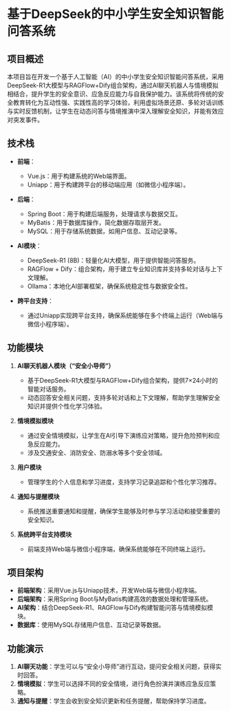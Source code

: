# 基于DeepSeek的中小学生安全知识智能问答系统

## 项目概述

本项目旨在开发一个基于人工智能（AI）的中小学生安全知识智能问答系统，采用DeepSeek-R1大模型与RAGFlow+Dify组合架构，通过AI聊天机器人与情境模拟相结合，提升学生的安全意识、应急反应能力与自我保护能力。该系统将传统的安全教育转化为互动性强、实践性高的学习体验，利用虚拟场景还原、多轮对话训练与实时反馈机制，让学生在动态问答与情境推演中深入理解安全知识，并能有效应对突发事件。

## 技术栈

- **前端**：
  - Vue.js：用于构建系统的Web端界面。
  - Uniapp：用于构建跨平台的移动端应用（如微信小程序端）。
  
- **后端**：
  - Spring Boot：用于构建后端服务，处理请求与数据交互。
  - MyBatis：用于数据库操作，简化数据存取层开发。
  - MySQL：用于存储系统数据，如用户信息、互动记录等。

- **AI模块**：
  - DeepSeek-R1 (8B)：轻量化AI大模型，用于提供智能问答服务。
  - RAGFlow + Dify：组合架构，用于建立专业知识库并支持多轮对话与上下文理解。
  - Ollama：本地化AI部署框架，确保系统稳定性与数据安全性。

- **跨平台支持**：
  - 通过Uniapp实现跨平台支持，确保系统能够在多个终端上运行（Web端与微信小程序端）。

## 功能模块

1. **AI聊天机器人模块（“安全小导师”）**
   - 基于DeepSeek-R1大模型与RAGFlow+Dify组合架构，提供7×24小时的智能对话服务。
   - 动态回答安全相关问题，支持多轮对话和上下文理解，帮助学生理解安全知识并提供个性化学习体验。

2. **情境模拟模块**
   - 通过安全情境模拟，让学生在AI引导下演练应对策略，提升危险预判和应急反应能力。
   - 涉及交通安全、消防安全、防溺水等多个安全领域。

3. **用户模块**
   - 管理学生的个人信息和学习进度，支持学习记录追踪和个性化学习推荐。

4. **通知与提醒模块**
   - 系统推送重要通知和提醒，确保学生能够及时参与学习活动和接受重要的安全知识。

5. **系统跨平台支持模块**
   - 前端支持Web端与微信小程序端，确保系统能够在不同终端上运行。

## 项目架构

- **前端架构**：采用Vue.js与Uniapp技术，开发Web端与微信小程序端。
- **后端架构**：采用Spring Boot与MyBatis构建高效的数据处理和管理系统。
- **AI架构**：结合DeepSeek-R1、RAGFlow与Dify构建智能问答与情境模拟模块。
- **数据库**：使用MySQL存储用户信息、互动记录等数据。

## 功能演示

1. **AI聊天功能**：学生可以与“安全小导师”进行互动，提问安全相关问题，获得实时回答。
2. **情境模拟**：学生可以选择不同的安全情境，进行角色扮演并演练应急反应策略。
3. **通知与提醒**：学生会收到安全知识更新和任务提醒，帮助保持学习进度。

